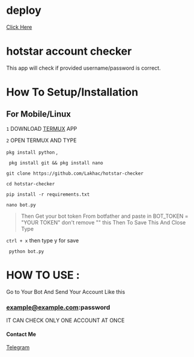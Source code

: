 # deploy 

[Click Here](https://heroku.com/deploy?template=https://github.com/AvikaTrivedi/hotstar-checker)


# hotstar account checker

This app will check if provided username/password is correct.

# How To Setup/Installation

## For Mobile/Linux

` 1 ` DOWNLOAD [TERMUX](https://play.google.com/store/apps/details?id=com.termux) APP 

` 2 ` OPEN TERMUX AND TYPE 

` pkg install python ` , 

` pkg install git && pkg install nano` 

` git clone https://github.com/Lakhac/hotstar-checker `

` cd hotstar-checker `

` pip install -r requirements.txt ` 

` nano bot.py `   
>Then Get your bot token From botfather and paste in BOT_TOKEN = "YOUR TOKEN" don't remove "" this 
>Then To Save This And Close Type 

` ctrl + x `  then type y for save

` python bot.py`


# HOW TO USE :

Go to Your Bot And Send Your Account Like this 

### example@example.com:password 

IT CAN CHECK ONLY ONE ACCOUNT AT ONCE




#### Contact Me 
[Telegram](t.me/Lakhacc_bot)
